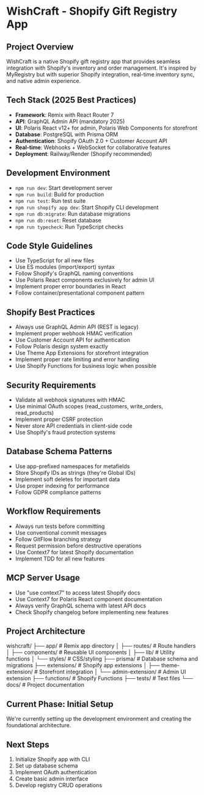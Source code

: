 # WishCraft - Shopify Gift Registry App

## Project Overview
WishCraft is a native Shopify gift registry app that provides seamless integration with Shopify's inventory and order management. It's inspired by MyRegistry but with superior Shopify integration, real-time inventory sync, and native admin experience.

## Tech Stack (2025 Best Practices)
- **Framework**: Remix with React Router 7
- **API**: GraphQL Admin API (mandatory 2025)
- **UI**: Polaris React v12+ for admin, Polaris Web Components for storefront
- **Database**: PostgreSQL with Prisma ORM
- **Authentication**: Shopify OAuth 2.0 + Customer Account API
- **Real-time**: Webhooks + WebSocket for collaborative features
- **Deployment**: Railway/Render (Shopify recommended)

## Development Environment
- `npm run dev`: Start development server
- `npm run build`: Build for production
- `npm run test`: Run test suite
- `npm run shopify app dev`: Start Shopify CLI development
- `npm run db:migrate`: Run database migrations
- `npm run db:reset`: Reset database
- `npm run typecheck`: Run TypeScript checks

## Code Style Guidelines
- Use TypeScript for all new files
- Use ES modules (import/export) syntax
- Follow Shopify's GraphQL naming conventions
- Use Polaris React components exclusively for admin UI
- Implement proper error boundaries in React
- Follow container/presentational component pattern

## Shopify Best Practices
- Always use GraphQL Admin API (REST is legacy)
- Implement proper webhook HMAC verification
- Use Customer Account API for authentication
- Follow Polaris design system exactly
- Use Theme App Extensions for storefront integration
- Implement proper rate limiting and error handling
- Use Shopify Functions for business logic when possible

## Security Requirements
- Validate all webhook signatures with HMAC
- Use minimal OAuth scopes (read_customers, write_orders, read_products)
- Implement proper CSRF protection
- Never store API credentials in client-side code
- Use Shopify's fraud protection systems

## Database Schema Patterns
- Use app-prefixed namespaces for metafields
- Store Shopify IDs as strings (they're Global IDs)
- Implement soft deletes for important data
- Use proper indexing for performance
- Follow GDPR compliance patterns

## Workflow Requirements
- Always run tests before committing
- Use conventional commit messages
- Follow GitFlow branching strategy
- Request permission before destructive operations
- Use Context7 for latest Shopify documentation
- Implement TDD for all new features

## MCP Server Usage
- Use "use context7" to access latest Shopify docs
- Use Context7 for Polaris React component documentation
- Always verify GraphQL schema with latest API docs
- Check Shopify changelog before implementing new features

## Project Architecture
wishcraft/
├── app/                    # Remix app directory
│   ├── routes/            # Route handlers
│   ├── components/        # Reusable UI components
│   ├── lib/              # Utility functions
│   └── styles/           # CSS/styling
├── prisma/               # Database schema and migrations
├── extensions/           # Shopify app extensions
│   ├── theme-extension/  # Storefront integration
│   └── admin-extension/  # Admin UI extension
├── functions/            # Shopify Functions
├── tests/               # Test files
└── docs/                # Project documentation

## Current Phase: Initial Setup
We're currently setting up the development environment and creating the foundational architecture.

## Next Steps
1. Initialize Shopify app with CLI
2. Set up database schema
3. Implement OAuth authentication
4. Create basic admin interface
5. Develop registry CRUD operations
